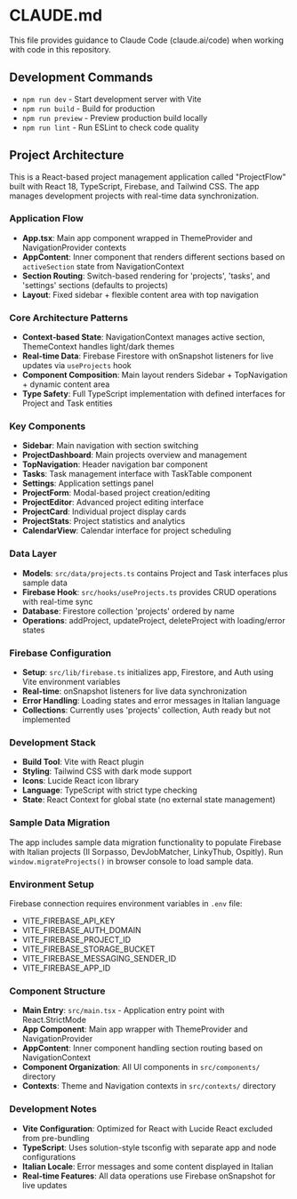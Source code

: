 # CLAUDE.md

This file provides guidance to Claude Code (claude.ai/code) when working with code in this repository.

## Development Commands

- `npm run dev` - Start development server with Vite
- `npm run build` - Build for production
- `npm run preview` - Preview production build locally
- `npm run lint` - Run ESLint to check code quality

## Project Architecture

This is a React-based project management application called "ProjectFlow" built with React 18, TypeScript, Firebase, and Tailwind CSS. The app manages development projects with real-time data synchronization.

### Application Flow
- **App.tsx**: Main app component wrapped in ThemeProvider and NavigationProvider contexts
- **AppContent**: Inner component that renders different sections based on `activeSection` state from NavigationContext
- **Section Routing**: Switch-based rendering for 'projects', 'tasks', and 'settings' sections (defaults to projects)
- **Layout**: Fixed sidebar + flexible content area with top navigation

### Core Architecture Patterns
- **Context-based State**: NavigationContext manages active section, ThemeContext handles light/dark themes
- **Real-time Data**: Firebase Firestore with onSnapshot listeners for live updates via `useProjects` hook
- **Component Composition**: Main layout renders Sidebar + TopNavigation + dynamic content area
- **Type Safety**: Full TypeScript implementation with defined interfaces for Project and Task entities

### Key Components
- **Sidebar**: Main navigation with section switching
- **ProjectDashboard**: Main projects overview and management
- **TopNavigation**: Header navigation bar component
- **Tasks**: Task management interface with TaskTable component
- **Settings**: Application settings panel
- **ProjectForm**: Modal-based project creation/editing
- **ProjectEditor**: Advanced project editing interface
- **ProjectCard**: Individual project display cards
- **ProjectStats**: Project statistics and analytics
- **CalendarView**: Calendar interface for project scheduling

### Data Layer
- **Models**: `src/data/projects.ts` contains Project and Task interfaces plus sample data
- **Firebase Hook**: `src/hooks/useProjects.ts` provides CRUD operations with real-time sync
- **Database**: Firestore collection 'projects' ordered by name
- **Operations**: addProject, updateProject, deleteProject with loading/error states

### Firebase Configuration
- **Setup**: `src/lib/firebase.ts` initializes app, Firestore, and Auth using Vite environment variables
- **Real-time**: onSnapshot listeners for live data synchronization
- **Error Handling**: Loading states and error messages in Italian language
- **Collections**: Currently uses 'projects' collection, Auth ready but not implemented

### Development Stack
- **Build Tool**: Vite with React plugin
- **Styling**: Tailwind CSS with dark mode support
- **Icons**: Lucide React icon library
- **Language**: TypeScript with strict type checking
- **State**: React Context for global state (no external state management)

### Sample Data Migration
The app includes sample data migration functionality to populate Firebase with Italian projects (Il Sorpasso, DevJobMatcher, LinkyThub, Ospitly). Run `window.migrateProjects()` in browser console to load sample data.

### Environment Setup
Firebase connection requires environment variables in `.env` file:
- VITE_FIREBASE_API_KEY
- VITE_FIREBASE_AUTH_DOMAIN
- VITE_FIREBASE_PROJECT_ID
- VITE_FIREBASE_STORAGE_BUCKET
- VITE_FIREBASE_MESSAGING_SENDER_ID
- VITE_FIREBASE_APP_ID

### Component Structure
- **Main Entry**: `src/main.tsx` - Application entry point with React.StrictMode
- **App Component**: Main app wrapper with ThemeProvider and NavigationProvider
- **AppContent**: Inner component handling section routing based on NavigationContext
- **Component Organization**: All UI components in `src/components/` directory
- **Contexts**: Theme and Navigation contexts in `src/contexts/` directory

### Development Notes
- **Vite Configuration**: Optimized for React with Lucide React excluded from pre-bundling
- **TypeScript**: Uses solution-style tsconfig with separate app and node configurations
- **Italian Locale**: Error messages and some content displayed in Italian
- **Real-time Features**: All data operations use Firebase onSnapshot for live updates